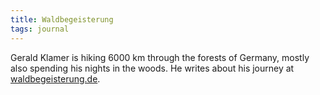 ```yaml
---
title: Waldbegeisterung
tags: journal
---
```

Gerald Klamer is hiking 6000 km through the forests of Germany, mostly also  spending his nights in the woods. He writes about his journey at [waldbegeisterung.de](https://www.waldbegeisterung.de).